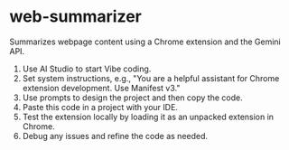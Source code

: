 # web-summarizer
Summarizes webpage content using a Chrome extension and the Gemini API.

1. Use AI Studio to start Vibe coding.
2. Set system instructions, e.g., "You are a helpful assistant for Chrome extension development. Use Manifest v3."
3. Use prompts to design the project and then copy the code.
4. Paste this code in a project with your IDE.
5. Test the extension locally by loading it as an unpacked extension in Chrome.
6. Debug any issues and refine the code as needed.
